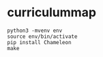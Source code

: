 curriculummap
=============


    python3 -mvenv env
    source env/bin/activate
    pip install Chameleon
    make

